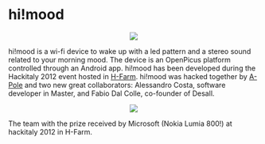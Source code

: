 hi!mood
=======

<p align="center">
<img src="http://www.a-pole.com/uploads/8/8/1/8/8818947/7527069_orig.jpg" />
</p>

hi!mood is a wi-fi device to wake up with a led pattern and a stereo sound related to your morning mood. The device is an OpenPicus platform controlled through an Android app. hi!mood has been developed during the Hackitaly 2012 event hosted in [H-Farm](www.h-farmventures.com). hi!mood was hacked together by [A-Pole](www.a-pole.com) and two new great collaborators: Alessandro Costa, software developer in Master, and Fabio Dal Colle, co-founder of Desall.

<p align="center">
<img src="http://www.a-pole.com/uploads/8/8/1/8/8818947/4022411.jpg" />
</p>

The team with the prize received by Microsoft (Nokia Lumia 800!) at hackitaly 2012 in H-Farm.



